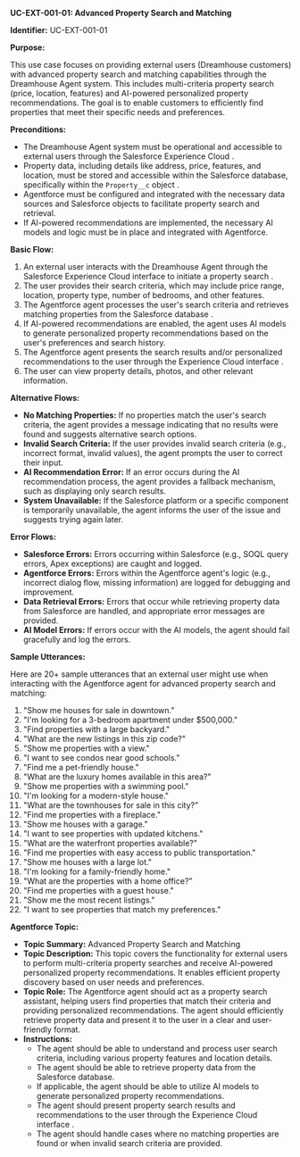 **UC-EXT-001-01: Advanced Property Search and Matching**

**Identifier:** UC-EXT-001-01

**Purpose:**

This use case focuses on providing external users (Dreamhouse customers) with advanced property search and matching capabilities through the Dreamhouse Agent system. This includes multi-criteria property search (price, location, features) and AI-powered personalized property recommendations. The goal is to enable customers to efficiently find properties that meet their specific needs and preferences.

**Preconditions:**

- The Dreamhouse Agent system must be operational and accessible to external users through the Salesforce Experience Cloud .
- Property data, including details like address, price, features, and location, must be stored and accessible within the Salesforce database, specifically within the `Property__c` object .
- Agentforce must be configured and integrated with the necessary data sources and Salesforce objects to facilitate property search and retrieval.
- If AI-powered recommendations are implemented, the necessary AI models and logic must be in place and integrated with Agentforce.

**Basic Flow:**

1.  An external user interacts with the Dreamhouse Agent through the Salesforce Experience Cloud interface to initiate a property search .
2.  The user provides their search criteria, which may include price range, location, property type, number of bedrooms, and other features.
3.  The Agentforce agent processes the user's search criteria and retrieves matching properties from the Salesforce database .
4.  If AI-powered recommendations are enabled, the agent uses AI models to generate personalized property recommendations based on the user's preferences and search history.
5.  The Agentforce agent presents the search results and/or personalized recommendations to the user through the Experience Cloud interface .
6.  The user can view property details, photos, and other relevant information.

**Alternative Flows:**

- **No Matching Properties:** If no properties match the user's search criteria, the agent provides a message indicating that no results were found and suggests alternative search options.
- **Invalid Search Criteria:** If the user provides invalid search criteria (e.g., incorrect format, invalid values), the agent prompts the user to correct their input.
- **AI Recommendation Error:** If an error occurs during the AI recommendation process, the agent provides a fallback mechanism, such as displaying only search results.
- **System Unavailable:** If the Salesforce platform or a specific component is temporarily unavailable, the agent informs the user of the issue and suggests trying again later.

**Error Flows:**

- **Salesforce Errors:** Errors occurring within Salesforce (e.g., SOQL query errors, Apex exceptions) are caught and logged.
- **Agentforce Errors:** Errors within the Agentforce agent's logic (e.g., incorrect dialog flow, missing information) are logged for debugging and improvement.
- **Data Retrieval Errors:** Errors that occur while retrieving property data from Salesforce are handled, and appropriate error messages are provided.
- **AI Model Errors:** If errors occur with the AI models, the agent should fail gracefully and log the errors.

**Sample Utterances:**

Here are 20+ sample utterances that an external user might use when interacting with the Agentforce agent for advanced property search and matching:

1.  "Show me houses for sale in downtown."
2.  "I'm looking for a 3-bedroom apartment under $500,000."
3.  "Find properties with a large backyard."
4.  "What are the new listings in this zip code?"
5.  "Show me properties with a view."
6.  "I want to see condos near good schools."
7.  "Find me a pet-friendly house."
8.  "What are the luxury homes available in this area?"
9.  "Show me properties with a swimming pool."
10. "I'm looking for a modern-style house."
11. "What are the townhouses for sale in this city?"
12. "Find me properties with a fireplace."
13. "Show me houses with a garage."
14. "I want to see properties with updated kitchens."
15. "What are the waterfront properties available?"
16. "Find me properties with easy access to public transportation."
17. "Show me houses with a large lot."
18. "I'm looking for a family-friendly home."
19. "What are the properties with a home office?"
20. "Find me properties with a guest house."
21. "Show me the most recent listings."
22. "I want to see properties that match my preferences."

**Agentforce Topic:**

- **Topic Summary:** Advanced Property Search and Matching
- **Topic Description:** This topic covers the functionality for external users to perform multi-criteria property searches and receive AI-powered personalized property recommendations. It enables efficient property discovery based on user needs and preferences.
- **Topic Role:** The Agentforce agent should act as a property search assistant, helping users find properties that match their criteria and providing personalized recommendations. The agent should efficiently retrieve property data and present it to the user in a clear and user-friendly format.
- **Instructions:**
    - The agent should be able to understand and process user search criteria, including various property features and location details.
    - The agent should be able to retrieve property data from the Salesforce database.
    - If applicable, the agent should be able to utilize AI models to generate personalized property recommendations.
    - The agent should present property search results and recommendations to the user through the Experience Cloud interface .
    - The agent should handle cases where no matching properties are found or when invalid search criteria are provided.
